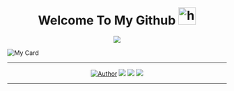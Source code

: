 <h1 align="center">Welcome To My Github <img src="https://user-images.githubusercontent.com/1303154/88677602-1635ba80-d120-11ea-84d8-d263ba5fc3c0.gif" width="40px" alt="hi"><br></h1>
<p align="center">
<img src="https://gpvc.arturio.dev/hansalrl" />
</p>

![My Card](https://cardivo.vercel.app/api?name=Hans%20&description=Hi,%20i%27m%20a%20back%20end%20web%20developer%20and%20i%27m%2010%20y.o.%20Nice%20to%20meet%20you%20%F0%9F%91%8B&image=https://i.ibb.co/Tm8z05t/pp-hans.jpg&backgroundColor=%23ecf0f1&instagram=creazyuwetea&github=Hansalrl&twitter=creazyuwetea&pattern=leaf&colorPattern=%23eaeaea)

___
<p align="center">
  <a href="https://github.com/Hansalrl"><img title="Author" src="https://img.shields.io/badge/Author-Hansalrl-red.svg?style=for-the-badge&logo=github" /></a>
  <img src="https://img.shields.io/badge/Node.js-43853D?style=for-the-badge&logo=node.js&logoColor=white" />
  <img src="https://img.shields.io/badge/TypeScript-007ACC?style=for-the-badge&logo=typescript&logoColor=white" />
  <img src="https://img.shields.io/badge/HTML5-E34F26?style=for-the-badge&logo=html5&logoColor=white" />
</p>

___

